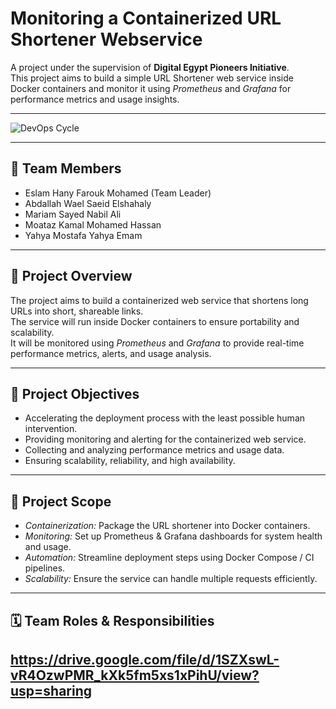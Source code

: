 # Monitoring a Containerized URL Shortener Webservice

A project under the supervision of **Digital Egypt Pioneers Initiative**.  
This project aims to build a simple URL Shortener web service inside Docker containers and monitor it using *Prometheus* and *Grafana* for performance metrics and usage insights.

---

![DevOps Cycle](https://upload.wikimedia.org/wikipedia/commons/0/05/Devops-toolchain.svg)

---

## 👥 Team Members
- Eslam Hany Farouk Mohamed (Team Leader)
- Abdallah Wael Saeid Elshahaly
- Mariam Sayed Nabil Ali
- Moataz Kamal Mohamed Hassan
- Yahya Mostafa Yahya Emam

---

## 📌 Project Overview
The project aims to build a containerized web service that shortens long URLs into short, shareable links.  
The service will run inside Docker containers to ensure portability and scalability.  
It will be monitored using *Prometheus* and *Grafana* to provide real-time performance metrics, alerts, and usage analysis.  

---

## 🎯 Project Objectives
- Accelerating the deployment process with the least possible human intervention.  
- Providing monitoring and alerting for the containerized web service.  
- Collecting and analyzing performance metrics and usage data.  
- Ensuring scalability, reliability, and high availability.  

---

## 📂 Project Scope
- *Containerization:* Package the URL shortener into Docker containers.  
- *Monitoring:* Set up Prometheus & Grafana dashboards for system health and usage.  
- *Automation:* Streamline deployment steps using Docker Compose / CI pipelines.  
- *Scalability:* Ensure the service can handle multiple requests efficiently.  

---

## 🗓 Team Roles & Responsibilities
https://drive.google.com/file/d/1SZXswL-vR4OzwPMR_kXk5fm5xs1xPihU/view?usp=sharing
---
